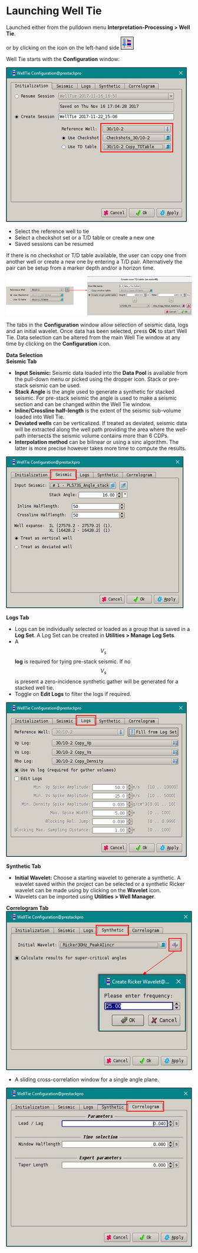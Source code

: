 # Launching Well Tie

Launched either from the pulldown menu **Interpretation-Processing &gt; Well Tie**.  
or by clicking on the icon on the left-hand side ![](../../../.gitbook/assets/198_interpretation.png)

Well Tie starts with the **Configuration** window:

![](../../../.gitbook/assets/199_interpretation.png)

* Select the reference well to tie
* Select a checkshot set or a T/D table or create a new one
* Saved sessions can be resumed

If there is no checkshot or T/D table available, the user can copy one from another well or create a new one by entering a T/D pair. Alternatively the pair can be setup from a marker depth and/or a horizon time.

![](../../../.gitbook/assets/266_interpretation.png)

The tabs in the **Configuration** window allow selection of seismic data, logs and an initial wavelet. Once data has been selected, press **OK** to start Well Tie. Data selection can be altered from the main Well Tie window at any time by clicking on the **Configuration** icon.

**Data Selection**  
**Seismic Tab**

* **Input Seismic:** Seismic data loaded into the **Data Pool** is available from the pull-down menu or picked using the dropper icon. Stack or pre-stack seismic can be used.
* **Stack Angle** is the angle used to generate a synthetic for stacked seismic. For pre-stack seismic the angle is used to make a seismic section and can be changed within the Well Tie window.
* **Inline/Crossline half-length** is the extent of the seismic sub-volume loaded into Well Tie. 
* **Deviated wells** can be verticalized. If treated as deviated, seismic data will be extracted along the well path providing the area where the well-path intersects the seismic volume contains more than 6 CDPs.
* **Interpolation method** can be bilinear or using a sinc algorithm. The latter is more precise however takes more time to compute the results.

![](../../../.gitbook/assets/200_interpretation.png)

**Logs Tab**

* Logs can be individually selected or loaded as a group that is saved in a **Log Set**. A Log Set can be created in **Utilities &gt; Manage Log Sets**.
* A $$V_s$$ **log** is required for tying pre-stack seismic. If no $$V_s$$ is present a zero-incidence synthetic gather will be generated for a stacked well tie.
* Toggle on **Edit Logs** to filter the logs if required.

![](../../../.gitbook/assets/201_interpretation.png)

**Synthetic Tab**

* **Initial Wavelet:** Choose a starting wavelet to generate a synthetic. A wavelet saved within the project can be selected or a synthetic Ricker wavelet can be made using by clicking on the **Wavelet** icon. 
* Wavelets can be imported using **Utilities &gt; Well Manager**.

**Correlogram Tab**  
![](../../../.gitbook/assets/202_interpretaion.png)

* A sliding cross-correlation window for a single angle plane.

![](../../../.gitbook/assets/203_interpretation.png)

